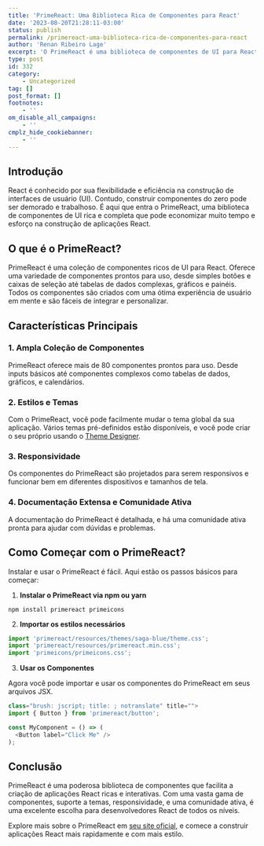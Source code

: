 ```yaml
---
title: 'PrimeReact: Uma Biblioteca Rica de Componentes para React'
date: '2023-08-20T21:28:11-03:00'
status: publish
permalink: /primereact-uma-biblioteca-rica-de-componentes-para-react
author: 'Renan Ribeiro Lage'
excerpt: 'O PrimeReact é uma biblioteca de componentes de UI para React, oferecendo mais de 80 componentes prontos para uso que vão desde botões simples até tabelas de dados complexas e gráficos. Com temas personalizáveis, responsividade, documentação detalhada e uma comunidade ativa, o PrimeReact facilita e agiliza o desenvolvimento de aplicações React. É uma ferramenta valiosa para desenvolvedores de todos os níveis, permitindo a criação de interfaces de usuário ricas e interativas com menos esforço.'
type: post
id: 332
category:
    - Uncategorized
tag: []
post_format: []
footnotes:
    - ''
om_disable_all_campaigns:
    - ''
cmplz_hide_cookiebanner:
    - ''
---
```

Introdução
----------

React é conhecido por sua flexibilidade e eficiência na construção de interfaces de usuário (UI). Contudo, construir componentes do zero pode ser demorado e trabalhoso. É aqui que entra o PrimeReact, uma biblioteca de componentes de UI rica e completa que pode economizar muito tempo e esforço na construção de aplicações React.

O que é o PrimeReact?
---------------------

PrimeReact é uma coleção de componentes ricos de UI para React. Oferece uma variedade de componentes prontos para uso, desde simples botões e caixas de seleção até tabelas de dados complexas, gráficos e painéis. Todos os componentes são criados com uma ótima experiência de usuário em mente e são fáceis de integrar e personalizar.

Características Principais
--------------------------

### 1. **Ampla Coleção de Componentes**

PrimeReact oferece mais de 80 componentes prontos para uso. Desde inputs básicos até componentes complexos como tabelas de dados, gráficos, e calendários.

### 2. **Estilos e Temas**

Com o PrimeReact, você pode facilmente mudar o tema global da sua aplicação. Vários temas pré-definidos estão disponíveis, e você pode criar o seu próprio usando o [Theme Designer](https://www.primefaces.org/designer/primereact).

### 3. **Responsividade**

Os componentes do PrimeReact são projetados para serem responsivos e funcionar bem em diferentes dispositivos e tamanhos de tela.

### 4. **Documentação Extensa e Comunidade Ativa**

A documentação do PrimeReact é detalhada, e há uma comunidade ativa pronta para ajudar com dúvidas e problemas.

Como Começar com o PrimeReact?
------------------------------

Instalar e usar o PrimeReact é fácil. Aqui estão os passos básicos para começar:

1. **Instalar o PrimeReact via npm ou yarn**

``` shell
npm install primereact primeicons
```

2. **Importar os estilos necessários**


``` javascript
import 'primereact/resources/themes/saga-blue/theme.css';
import 'primereact/resources/primereact.min.css';
import 'primeicons/primeicons.css';
```

3. **Usar os Componentes**

Agora você pode importar e usar os componentes do PrimeReact em seus arquivos JSX.

``` javascript
class="brush: jscript; title: ; notranslate" title="">
import { Button } from 'primereact/button';

const MyComponent = () => (
  <Button label="Click Me" />
);

```

Conclusão
---------

PrimeReact é uma poderosa biblioteca de componentes que facilita a criação de aplicações React ricas e interativas. Com uma vasta gama de componentes, suporte a temas, responsividade, e uma comunidade ativa, é uma excelente escolha para desenvolvedores React de todos os níveis.

Explore mais sobre o PrimeReact em [seu site oficial](https://www.primefaces.org/primereact/), e comece a construir aplicações React mais rapidamente e com mais estilo.
